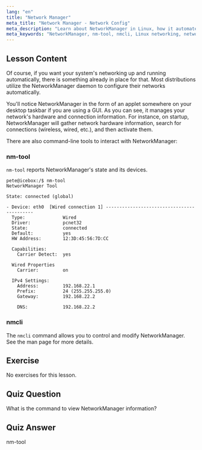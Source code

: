 ```yaml
---
lang: "en"
title: "Network Manager"
meta_title: "Network Manager - Network Config"
meta_description: "Learn about NetworkManager in Linux, how it automates network configuration, and use nm-tool & nmcli commands. Get started with this beginner guide!"
meta_keywords: "NetworkManager, nm-tool, nmcli, Linux networking, network configuration, Linux tutorial, beginner guide"
---
```


## Lesson Content

Of course, if you want your system's networking up and running automatically, there is something already in place for that. Most distributions utilize the NetworkManager daemon to configure their networks automatically.

You'll notice NetworkManager in the form of an applet somewhere on your desktop taskbar if you are using a GUI. As you can see, it manages your network's hardware and connection information. For instance, on startup, NetworkManager will gather network hardware information, search for connections (wireless, wired, etc.), and then activate them.

There are also command-line tools to interact with NetworkManager:

### nm-tool

`nm-tool` reports NetworkManager's state and its devices.

```plaintext
pete@icebox:/$ nm-tool
NetworkManager Tool

State: connected (global)

- Device: eth0  [Wired connection 1] -------------------------------------------
  Type:              Wired
  Driver:            pcnet32
  State:             connected
  Default:           yes
  HW Address:        12:3D:45:56:7D:CC

  Capabilities:
    Carrier Detect:  yes

  Wired Properties
    Carrier:         on

  IPv4 Settings:
    Address:         192.168.22.1
    Prefix:          24 (255.255.255.0)
    Gateway:         192.168.22.2

    DNS:             192.168.22.2
```

### nmcli

The `nmcli` command allows you to control and modify NetworkManager. See the man page for more details.

## Exercise

No exercises for this lesson.

## Quiz Question

What is the command to view NetworkManager information?

## Quiz Answer

nm-tool
